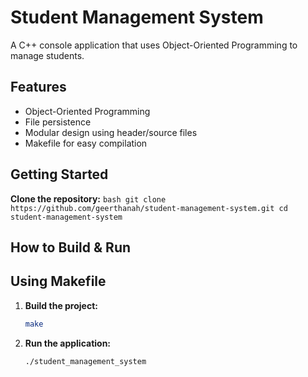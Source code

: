 #  Student Management System

A C++ console application that uses Object-Oriented Programming to manage students.

## Features

- Object-Oriented Programming
- File persistence
- Modular design using header/source files
- Makefile for easy compilation

##  Getting Started

 **Clone the repository:**
    ```bash
    git clone https://github.com/geerthanah/student-management-system.git
    cd student-management-system
    ```

##  How to Build & Run
##  Using Makefile

1. **Build the project:**
   ```bash
   make
   ```

2. **Run the application:**
   ```bash
   ./student_management_system
   ```

